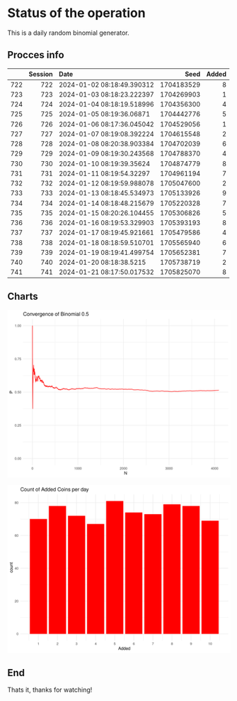 # Status of the operation
  
  This is a daily random binomial generator.
  
## Procces info

|    | Session|Date                       |       Seed| Added|
|:---|-------:|:--------------------------|----------:|-----:|
|722 |     722|2024-01-02 08:18:49.390312 | 1704183529|     8|
|723 |     723|2024-01-03 08:18:23.222397 | 1704269903|     1|
|724 |     724|2024-01-04 08:18:19.518996 | 1704356300|     4|
|725 |     725|2024-01-05 08:19:36.06871  | 1704442776|     5|
|726 |     726|2024-01-06 08:17:36.045042 | 1704529056|     1|
|727 |     727|2024-01-07 08:19:08.392224 | 1704615548|     2|
|728 |     728|2024-01-08 08:20:38.903384 | 1704702039|     6|
|729 |     729|2024-01-09 08:19:30.243568 | 1704788370|     4|
|730 |     730|2024-01-10 08:19:39.35624  | 1704874779|     8|
|731 |     731|2024-01-11 08:19:54.32297  | 1704961194|     7|
|732 |     732|2024-01-12 08:19:59.988078 | 1705047600|     2|
|733 |     733|2024-01-13 08:18:45.534973 | 1705133926|     9|
|734 |     734|2024-01-14 08:18:48.215679 | 1705220328|     7|
|735 |     735|2024-01-15 08:20:26.104455 | 1705306826|     5|
|736 |     736|2024-01-16 08:19:53.329903 | 1705393193|     8|
|737 |     737|2024-01-17 08:19:45.921661 | 1705479586|     4|
|738 |     738|2024-01-18 08:18:59.510701 | 1705565940|     6|
|739 |     739|2024-01-19 08:19:41.499754 | 1705652381|     7|
|740 |     740|2024-01-20 08:18:38.5215   | 1705738719|     2|
|741 |     741|2024-01-21 08:17:50.017532 | 1705825070|     8|

## Charts 

![](charts/plot1.png)

![](charts/plot2.png)

## End

Thats it, thanks for watching!
